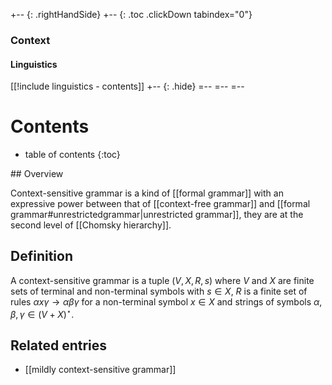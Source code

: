 +-- {: .rightHandSide}
+-- {: .toc .clickDown tabindex="0"}
### Context
#### Linguistics
[[!include linguistics - contents]]
+-- {: .hide}
=--
=--
=--

# Contents
* table of contents
{:toc}

## Overview

Context-sensitive grammar is a kind of [[formal grammar]] with an expressive power between that of [[context-free grammar]] and [[formal grammar#unrestrictedgrammar|unrestricted grammar]], they are at the second level of [[Chomsky hierarchy]].

## Definition

A context-sensitive grammar is a tuple $(V, X, R, s)$ where $V$ and $X$ are finite sets of terminal and non-terminal symbols with $s \in X$, $R$ is a finite set of rules $\alpha x \gamma \to \alpha \beta \gamma$ for a non-terminal symbol $x \in X$ and strings of symbols $\alpha, \beta, \gamma \in (V + X)^\star$.

## Related entries

* [[mildly context-sensitive grammar]]
